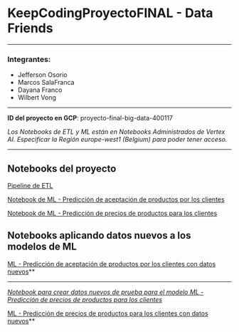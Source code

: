 # KeepCodingProyectoFINAL - Data Friends

---

### Integrantes:
- Jefferson Osorio
- Marcos SalaFranca
- Dayana Franco
- Wilbert Vong

---

**ID del proyecto en GCP**: proyecto-final-big-data-400117

*Los Notebooks de ETL y ML están en Notebooks Administrados de Vertex AI. Especificar la Región europe-west1 (Belgium) para poder tener acceso.*

---

## Notebooks del proyecto

[Pipeline de ETL](https://colab.research.google.com/drive/1_vJteNhvBnaPKgWufOWZ22y5E3SCZ8aG?usp=sharing)

[Notebook de ML - Predicción de aceptación de productos por los clientes](https://colab.research.google.com/drive/1IYZ5_tvi5MMOiA2puHW9QdwonANKFdif?usp=sharing)

[Notebook de ML - Predicción de precios de productos para los clientes](https://colab.research.google.com/drive/1XO0Fqjbk1y_LNzpAQiwdy7qxhm768v3i?usp=sharing)

## Notebooks aplicando datos nuevos a los modelos de ML

[ML - Predicción de aceptación de productos por los clientes con datos nuevos](https://colab.research.google.com/drive/1WJQHoAG-d__LCIIf339Y-Tz8TDvZB499?usp=sharing)**

---

[*Notebook para crear datos nuevos de prueba para el modelo ML - Predicción de precios de productos para los clientes*](https://colab.research.google.com/drive/1arQrh2KRvA9922AVKnXs-Bm181MacxtQ?usp=sharing)

[ML - Predicción de precios de productos para los clientes con datos nuevos](https://colab.research.google.com/drive/10G0_CF8YroIACVHUblxAuo6TTFeT_xNH?usp=sharing)**
